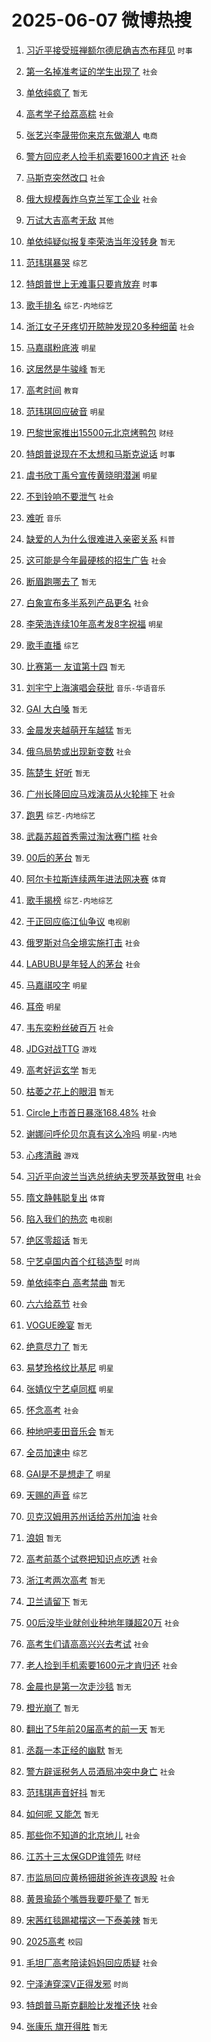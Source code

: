 # 2025-06-07 微博热搜 
1. [习近平接受班禅额尔德尼确吉杰布拜见](https://m.weibo.cn/search?containerid=100103type%3D1%26t%3D10%26q%3D%23%E4%B9%A0%E8%BF%91%E5%B9%B3%E6%8E%A5%E5%8F%97%E7%8F%AD%E7%A6%85%E9%A2%9D%E5%B0%94%E5%BE%B7%E5%B0%BC%E7%A1%AE%E5%90%89%E6%9D%B0%E5%B8%83%E6%8B%9C%E8%A7%81%23&stream_entry_id=51&isnewpage=1&extparam=seat%3D1%26c_type%3D51%26filter_type%3Drealtimehot%26q%3D%2523%25E4%25B9%25A0%25E8%25BF%2591%25E5%25B9%25B3%25E6%258E%25A5%25E5%258F%2597%25E7%258F%25AD%25E7%25A6%2585%25E9%25A2%259D%25E5%25B0%2594%25E5%25BE%25B7%25E5%25B0%25BC%25E7%25A1%25AE%25E5%2590%2589%25E6%259D%25B0%25E5%25B8%2583%25E6%258B%259C%25E8%25A7%2581%2523%26dgr%3D0%26stream_entry_id%3D51%26pos%3D0%26cate%3D10103%26display_time%3D1749247542%26pre_seqid%3D17492475422840103410258) `时事` 

2. [第一名掉准考证的学生出现了](https://m.weibo.cn/search?containerid=100103type%3D1%26t%3D10%26q%3D%23%E7%AC%AC%E4%B8%80%E5%90%8D%E6%8E%89%E5%87%86%E8%80%83%E8%AF%81%E7%9A%84%E5%AD%A6%E7%94%9F%E5%87%BA%E7%8E%B0%E4%BA%86%23&stream_entry_id=31&isnewpage=1&extparam=seat%3D1%26stream_entry_id%3D31%26band_rank%3D1%26lcate%3D5001%26realpos%3D1%26flag%3D2%26filter_type%3Drealtimehot%26q%3D%2523%25E7%25AC%25AC%25E4%25B8%2580%25E5%2590%258D%25E6%258E%2589%25E5%2587%2586%25E8%2580%2583%25E8%25AF%2581%25E7%259A%2584%25E5%25AD%25A6%25E7%2594%259F%25E5%2587%25BA%25E7%258E%25B0%25E4%25BA%2586%2523%26c_type%3D31%26dgr%3D0%26pos%3D0%26cate%3D5001%26display_time%3D1749247542%26pre_seqid%3D17492475422840103410258) `社会` 

3. [单依纯疯了](https://m.weibo.cn/search?containerid=100103type%3D1%26t%3D10%26q%3D%E5%8D%95%E4%BE%9D%E7%BA%AF%E7%96%AF%E4%BA%86&stream_entry_id=31&isnewpage=1&extparam=seat%3D1%26stream_entry_id%3D31%26band_rank%3D2%26lcate%3D5001%26realpos%3D2%26flag%3D16%26filter_type%3Drealtimehot%26q%3D%25E5%258D%2595%25E4%25BE%259D%25E7%25BA%25AF%25E7%2596%25AF%25E4%25BA%2586%26c_type%3D31%26dgr%3D0%26pos%3D1%26cate%3D5001%26display_time%3D1749247542%26pre_seqid%3D17492475422840103410258) `暂无` 

4. [高考学子给荔高粽](https://m.weibo.cn/search?containerid=100103type%3D1%26t%3D10%26q%3D%23%E9%AB%98%E8%80%83%E5%AD%A6%E5%AD%90%E7%BB%99%E8%8D%94%E9%AB%98%E7%B2%BD%23&stream_entry_id=31&isnewpage=1&extparam=seat%3D1%26stream_entry_id%3D31%26band_rank%3D3%26lcate%3D5001%26realpos%3D3%26flag%3D0%26filter_type%3Drealtimehot%26q%3D%2523%25E9%25AB%2598%25E8%2580%2583%25E5%25AD%25A6%25E5%25AD%2590%25E7%25BB%2599%25E8%258D%2594%25E9%25AB%2598%25E7%25B2%25BD%2523%26c_type%3D31%26dgr%3D0%26pos%3D2%26cate%3D5001%26display_time%3D1749247542%26pre_seqid%3D17492475422840103410258) `社会` 

5. [张艺兴李晟带你来京东做潮人](https://m.weibo.cn/search?containerid=100103type%3D1%26t%3D10%26q%3D%23%E5%BC%A0%E8%89%BA%E5%85%B4%E6%9D%8E%E6%99%9F%E5%B8%A6%E4%BD%A0%E6%9D%A5%E4%BA%AC%E4%B8%9C%E5%81%9A%E6%BD%AE%E4%BA%BA%23&stream_entry_id=31&isnewpage=1&extparam=seat%3D1%26stream_entry_id%3D31%26band_rank%3D4%26lcate%3D5001%26topic_ad%3D1%26is_ad_pos%3D1%26adid%3D289089%26filter_type%3Drealtimehot%26q%3D%2523%25E5%25BC%25A0%25E8%2589%25BA%25E5%2585%25B4%25E6%259D%258E%25E6%2599%259F%25E5%25B8%25A6%25E4%25BD%25A0%25E6%259D%25A5%25E4%25BA%25AC%25E4%25B8%259C%25E5%2581%259A%25E6%25BD%25AE%25E4%25BA%25BA%2523%26dgr%3D0%26c_type%3D31%26pos%3D3%26cate%3D5001%26display_time%3D1749247542%26pre_seqid%3D17492475422840103410258) `电商` 

6. [警方回应老人捡手机索要1600才肯还](https://m.weibo.cn/search?containerid=100103type%3D1%26t%3D10%26q%3D%23%E8%AD%A6%E6%96%B9%E5%9B%9E%E5%BA%94%E8%80%81%E4%BA%BA%E6%8D%A1%E6%89%8B%E6%9C%BA%E7%B4%A2%E8%A6%811600%E6%89%8D%E8%82%AF%E8%BF%98%23&stream_entry_id=31&isnewpage=1&extparam=seat%3D1%26stream_entry_id%3D31%26band_rank%3D4%26lcate%3D5001%26realpos%3D4%26flag%3D0%26filter_type%3Drealtimehot%26q%3D%2523%25E8%25AD%25A6%25E6%2596%25B9%25E5%259B%259E%25E5%25BA%2594%25E8%2580%2581%25E4%25BA%25BA%25E6%258D%25A1%25E6%2589%258B%25E6%259C%25BA%25E7%25B4%25A2%25E8%25A6%25811600%25E6%2589%258D%25E8%2582%25AF%25E8%25BF%2598%2523%26c_type%3D31%26dgr%3D0%26pos%3D4%26cate%3D5001%26display_time%3D1749247542%26pre_seqid%3D17492475422840103410258) `社会` 

7. [马斯克突然改口](https://m.weibo.cn/search?containerid=100103type%3D1%26t%3D10%26q%3D%23%E9%A9%AC%E6%96%AF%E5%85%8B%E7%AA%81%E7%84%B6%E6%94%B9%E5%8F%A3%23&stream_entry_id=31&isnewpage=1&extparam=seat%3D1%26stream_entry_id%3D31%26band_rank%3D5%26lcate%3D5001%26realpos%3D5%26flag%3D0%26filter_type%3Drealtimehot%26q%3D%2523%25E9%25A9%25AC%25E6%2596%25AF%25E5%2585%258B%25E7%25AA%2581%25E7%2584%25B6%25E6%2594%25B9%25E5%258F%25A3%2523%26c_type%3D31%26dgr%3D0%26pos%3D5%26cate%3D5001%26display_time%3D1749247542%26pre_seqid%3D17492475422840103410258) `社会` 

8. [俄大规模轰炸乌克兰军工企业](https://m.weibo.cn/search?containerid=100103type%3D1%26t%3D10%26q%3D%23%E4%BF%84%E5%A4%A7%E8%A7%84%E6%A8%A1%E8%BD%B0%E7%82%B8%E4%B9%8C%E5%85%8B%E5%85%B0%E5%86%9B%E5%B7%A5%E4%BC%81%E4%B8%9A%23&stream_entry_id=31&isnewpage=1&extparam=seat%3D1%26stream_entry_id%3D31%26band_rank%3D6%26lcate%3D5001%26realpos%3D6%26flag%3D0%26filter_type%3Drealtimehot%26q%3D%2523%25E4%25BF%2584%25E5%25A4%25A7%25E8%25A7%2584%25E6%25A8%25A1%25E8%25BD%25B0%25E7%2582%25B8%25E4%25B9%258C%25E5%2585%258B%25E5%2585%25B0%25E5%2586%259B%25E5%25B7%25A5%25E4%25BC%2581%25E4%25B8%259A%2523%26c_type%3D31%26dgr%3D0%26pos%3D6%26cate%3D5001%26display_time%3D1749247542%26pre_seqid%3D17492475422840103410258) `社会` 

9. [万试大吉高考无敌](https://m.weibo.cn/search?containerid=100103type%3D1%26t%3D10%26q%3D%23%E4%B8%87%E8%AF%95%E5%A4%A7%E5%90%89%E9%AB%98%E8%80%83%E6%97%A0%E6%95%8C%23&stream_entry_id=31&isnewpage=1&extparam=seat%3D1%26stream_entry_id%3D31%26band_rank%3D7%26lcate%3D5001%26topic_ad%3D1%26is_ad_pos%3D1%26adid%3D289107%26filter_type%3Drealtimehot%26q%3D%2523%25E4%25B8%2587%25E8%25AF%2595%25E5%25A4%25A7%25E5%2590%2589%25E9%25AB%2598%25E8%2580%2583%25E6%2597%25A0%25E6%2595%258C%2523%26dgr%3D0%26c_type%3D31%26pos%3D7%26cate%3D5001%26display_time%3D1749247542%26pre_seqid%3D17492475422840103410258) `其他` 

10. [单依纯疑似报复李荣浩当年没转身](https://m.weibo.cn/search?containerid=100103type%3D1%26t%3D10%26q%3D%E5%8D%95%E4%BE%9D%E7%BA%AF%E7%96%91%E4%BC%BC%E6%8A%A5%E5%A4%8D%E6%9D%8E%E8%8D%A3%E6%B5%A9%E5%BD%93%E5%B9%B4%E6%B2%A1%E8%BD%AC%E8%BA%AB&stream_entry_id=31&isnewpage=1&extparam=seat%3D1%26stream_entry_id%3D31%26band_rank%3D7%26lcate%3D5001%26realpos%3D7%26flag%3D2%26filter_type%3Drealtimehot%26q%3D%25E5%258D%2595%25E4%25BE%259D%25E7%25BA%25AF%25E7%2596%2591%25E4%25BC%25BC%25E6%258A%25A5%25E5%25A4%258D%25E6%259D%258E%25E8%258D%25A3%25E6%25B5%25A9%25E5%25BD%2593%25E5%25B9%25B4%25E6%25B2%25A1%25E8%25BD%25AC%25E8%25BA%25AB%26c_type%3D31%26dgr%3D0%26pos%3D8%26cate%3D5001%26display_time%3D1749247542%26pre_seqid%3D17492475422840103410258) `暂无` 

11. [范玮琪暴哭](https://m.weibo.cn/search?containerid=100103type%3D1%26t%3D10%26q%3D%23%E8%8C%83%E7%8E%AE%E7%90%AA%E6%9A%B4%E5%93%AD%23&stream_entry_id=31&isnewpage=1&extparam=seat%3D1%26stream_entry_id%3D31%26band_rank%3D8%26lcate%3D5001%26realpos%3D8%26flag%3D2%26filter_type%3Drealtimehot%26q%3D%2523%25E8%258C%2583%25E7%258E%25AE%25E7%2590%25AA%25E6%259A%25B4%25E5%2593%25AD%2523%26c_type%3D31%26dgr%3D0%26pos%3D9%26cate%3D5001%26display_time%3D1749247542%26pre_seqid%3D17492475422840103410258) `综艺` 

12. [特朗普世上无难事只要肯放弃](https://m.weibo.cn/search?containerid=100103type%3D1%26t%3D10%26q%3D%23%E7%89%B9%E6%9C%97%E6%99%AE%E4%B8%96%E4%B8%8A%E6%97%A0%E9%9A%BE%E4%BA%8B%E5%8F%AA%E8%A6%81%E8%82%AF%E6%94%BE%E5%BC%83%23&stream_entry_id=31&isnewpage=1&extparam=seat%3D1%26stream_entry_id%3D31%26band_rank%3D9%26lcate%3D5001%26realpos%3D9%26flag%3D0%26filter_type%3Drealtimehot%26q%3D%2523%25E7%2589%25B9%25E6%259C%2597%25E6%2599%25AE%25E4%25B8%2596%25E4%25B8%258A%25E6%2597%25A0%25E9%259A%25BE%25E4%25BA%258B%25E5%258F%25AA%25E8%25A6%2581%25E8%2582%25AF%25E6%2594%25BE%25E5%25BC%2583%2523%26c_type%3D31%26dgr%3D0%26pos%3D10%26cate%3D5001%26display_time%3D1749247542%26pre_seqid%3D17492475422840103410258) `时事` 

13. [歌手排名](https://m.weibo.cn/search?containerid=100103type%3D1%26t%3D10%26q%3D%E6%AD%8C%E6%89%8B%E6%8E%92%E5%90%8D&stream_entry_id=31&isnewpage=1&extparam=seat%3D1%26stream_entry_id%3D31%26band_rank%3D10%26lcate%3D5001%26realpos%3D10%26flag%3D0%26filter_type%3Drealtimehot%26q%3D%25E6%25AD%258C%25E6%2589%258B%25E6%258E%2592%25E5%2590%258D%26c_type%3D31%26dgr%3D0%26pos%3D11%26cate%3D5001%26display_time%3D1749247542%26pre_seqid%3D17492475422840103410258) `综艺-内地综艺` 

14. [浙江女子牙疼切开脓肿发现20多种细菌](https://m.weibo.cn/search?containerid=100103type%3D1%26t%3D10%26q%3D%23%E6%B5%99%E6%B1%9F%E5%A5%B3%E5%AD%90%E7%89%99%E7%96%BC%E5%88%87%E5%BC%80%E8%84%93%E8%82%BF%E5%8F%91%E7%8E%B020%E5%A4%9A%E7%A7%8D%E7%BB%86%E8%8F%8C%23&stream_entry_id=31&isnewpage=1&extparam=seat%3D1%26stream_entry_id%3D31%26band_rank%3D11%26lcate%3D5001%26realpos%3D11%26flag%3D0%26filter_type%3Drealtimehot%26q%3D%2523%25E6%25B5%2599%25E6%25B1%259F%25E5%25A5%25B3%25E5%25AD%2590%25E7%2589%2599%25E7%2596%25BC%25E5%2588%2587%25E5%25BC%2580%25E8%2584%2593%25E8%2582%25BF%25E5%258F%2591%25E7%258E%25B020%25E5%25A4%259A%25E7%25A7%258D%25E7%25BB%2586%25E8%258F%258C%2523%26c_type%3D31%26dgr%3D0%26pos%3D12%26cate%3D5001%26display_time%3D1749247542%26pre_seqid%3D17492475422840103410258) `社会` 

15. [马嘉祺粉底液](https://m.weibo.cn/search?containerid=100103type%3D1%26t%3D10%26q%3D%E9%A9%AC%E5%98%89%E7%A5%BA%E7%B2%89%E5%BA%95%E6%B6%B2&stream_entry_id=31&isnewpage=1&extparam=seat%3D1%26stream_entry_id%3D31%26band_rank%3D12%26lcate%3D5001%26realpos%3D12%26flag%3D0%26filter_type%3Drealtimehot%26q%3D%25E9%25A9%25AC%25E5%2598%2589%25E7%25A5%25BA%25E7%25B2%2589%25E5%25BA%2595%25E6%25B6%25B2%26c_type%3D31%26dgr%3D0%26pos%3D13%26cate%3D5001%26display_time%3D1749247542%26pre_seqid%3D17492475422840103410258) `明星` 

16. [这居然是牛骏峰](https://m.weibo.cn/search?containerid=100103type%3D1%26t%3D10%26q%3D%E8%BF%99%E5%B1%85%E7%84%B6%E6%98%AF%E7%89%9B%E9%AA%8F%E5%B3%B0&stream_entry_id=31&isnewpage=1&extparam=seat%3D1%26stream_entry_id%3D31%26band_rank%3D13%26lcate%3D5001%26realpos%3D13%26flag%3D0%26filter_type%3Drealtimehot%26q%3D%25E8%25BF%2599%25E5%25B1%2585%25E7%2584%25B6%25E6%2598%25AF%25E7%2589%259B%25E9%25AA%258F%25E5%25B3%25B0%26c_type%3D31%26dgr%3D0%26pos%3D14%26cate%3D5001%26display_time%3D1749247542%26pre_seqid%3D17492475422840103410258) `暂无` 

17. [高考时间](https://m.weibo.cn/search?containerid=100103type%3D1%26t%3D10%26q%3D%E9%AB%98%E8%80%83%E6%97%B6%E9%97%B4&stream_entry_id=31&isnewpage=1&extparam=seat%3D1%26stream_entry_id%3D31%26band_rank%3D14%26lcate%3D5001%26realpos%3D14%26flag%3D0%26filter_type%3Drealtimehot%26q%3D%25E9%25AB%2598%25E8%2580%2583%25E6%2597%25B6%25E9%2597%25B4%26c_type%3D31%26dgr%3D0%26pos%3D15%26cate%3D5001%26display_time%3D1749247542%26pre_seqid%3D17492475422840103410258) `教育` 

18. [范玮琪回应破音](https://m.weibo.cn/search?containerid=100103type%3D1%26t%3D10%26q%3D%23%E8%8C%83%E7%8E%AE%E7%90%AA%E5%9B%9E%E5%BA%94%E7%A0%B4%E9%9F%B3%23&stream_entry_id=31&isnewpage=1&extparam=seat%3D1%26stream_entry_id%3D31%26band_rank%3D15%26lcate%3D5001%26realpos%3D15%26flag%3D0%26filter_type%3Drealtimehot%26q%3D%2523%25E8%258C%2583%25E7%258E%25AE%25E7%2590%25AA%25E5%259B%259E%25E5%25BA%2594%25E7%25A0%25B4%25E9%259F%25B3%2523%26c_type%3D31%26dgr%3D0%26pos%3D16%26cate%3D5001%26display_time%3D1749247542%26pre_seqid%3D17492475422840103410258) `明星` 

19. [巴黎世家推出15500元北京烤鸭包](https://m.weibo.cn/search?containerid=100103type%3D1%26t%3D10%26q%3D%23%E5%B7%B4%E9%BB%8E%E4%B8%96%E5%AE%B6%E6%8E%A8%E5%87%BA15500%E5%85%83%E5%8C%97%E4%BA%AC%E7%83%A4%E9%B8%AD%E5%8C%85%23&stream_entry_id=31&isnewpage=1&extparam=seat%3D1%26stream_entry_id%3D31%26band_rank%3D16%26lcate%3D5001%26realpos%3D16%26flag%3D0%26filter_type%3Drealtimehot%26q%3D%2523%25E5%25B7%25B4%25E9%25BB%258E%25E4%25B8%2596%25E5%25AE%25B6%25E6%258E%25A8%25E5%2587%25BA15500%25E5%2585%2583%25E5%258C%2597%25E4%25BA%25AC%25E7%2583%25A4%25E9%25B8%25AD%25E5%258C%2585%2523%26c_type%3D31%26dgr%3D0%26pos%3D17%26cate%3D5001%26display_time%3D1749247542%26pre_seqid%3D17492475422840103410258) `财经` 

20. [特朗普说现在不太想和马斯克说话](https://m.weibo.cn/search?containerid=100103type%3D1%26t%3D10%26q%3D%23%E7%89%B9%E6%9C%97%E6%99%AE%E8%AF%B4%E7%8E%B0%E5%9C%A8%E4%B8%8D%E5%A4%AA%E6%83%B3%E5%92%8C%E9%A9%AC%E6%96%AF%E5%85%8B%E8%AF%B4%E8%AF%9D%23&stream_entry_id=31&isnewpage=1&extparam=seat%3D1%26stream_entry_id%3D31%26band_rank%3D17%26lcate%3D5001%26realpos%3D17%26flag%3D0%26filter_type%3Drealtimehot%26q%3D%2523%25E7%2589%25B9%25E6%259C%2597%25E6%2599%25AE%25E8%25AF%25B4%25E7%258E%25B0%25E5%259C%25A8%25E4%25B8%258D%25E5%25A4%25AA%25E6%2583%25B3%25E5%2592%258C%25E9%25A9%25AC%25E6%2596%25AF%25E5%2585%258B%25E8%25AF%25B4%25E8%25AF%259D%2523%26c_type%3D31%26dgr%3D0%26pos%3D18%26cate%3D5001%26display_time%3D1749247542%26pre_seqid%3D17492475422840103410258) `时事` 

21. [虞书欣丁禹兮宣传黄晓明潜渊](https://m.weibo.cn/search?containerid=100103type%3D1%26t%3D10%26q%3D%E8%99%9E%E4%B9%A6%E6%AC%A3%E4%B8%81%E7%A6%B9%E5%85%AE%E5%AE%A3%E4%BC%A0%E9%BB%84%E6%99%93%E6%98%8E%E6%BD%9C%E6%B8%8A&stream_entry_id=31&isnewpage=1&extparam=seat%3D1%26stream_entry_id%3D31%26band_rank%3D18%26lcate%3D5001%26realpos%3D18%26flag%3D0%26filter_type%3Drealtimehot%26q%3D%25E8%2599%259E%25E4%25B9%25A6%25E6%25AC%25A3%25E4%25B8%2581%25E7%25A6%25B9%25E5%2585%25AE%25E5%25AE%25A3%25E4%25BC%25A0%25E9%25BB%2584%25E6%2599%2593%25E6%2598%258E%25E6%25BD%259C%25E6%25B8%258A%26c_type%3D31%26dgr%3D0%26pos%3D19%26cate%3D5001%26display_time%3D1749247542%26pre_seqid%3D17492475422840103410258) `明星` 

22. [不到铃响不要泄气](https://m.weibo.cn/search?containerid=100103type%3D1%26t%3D10%26q%3D%23%E4%B8%8D%E5%88%B0%E9%93%83%E5%93%8D%E4%B8%8D%E8%A6%81%E6%B3%84%E6%B0%94%23&stream_entry_id=31&isnewpage=1&extparam=seat%3D1%26stream_entry_id%3D31%26band_rank%3D19%26lcate%3D5001%26realpos%3D19%26flag%3D0%26filter_type%3Drealtimehot%26q%3D%2523%25E4%25B8%258D%25E5%2588%25B0%25E9%2593%2583%25E5%2593%258D%25E4%25B8%258D%25E8%25A6%2581%25E6%25B3%2584%25E6%25B0%2594%2523%26c_type%3D31%26dgr%3D0%26pos%3D20%26cate%3D5001%26display_time%3D1749247542%26pre_seqid%3D17492475422840103410258) `社会` 

23. [难听](https://m.weibo.cn/search?containerid=100103type%3D1%26t%3D10%26q%3D%E9%9A%BE%E5%90%AC&stream_entry_id=31&isnewpage=1&extparam=seat%3D1%26stream_entry_id%3D31%26band_rank%3D20%26lcate%3D5001%26realpos%3D20%26flag%3D0%26filter_type%3Drealtimehot%26q%3D%25E9%259A%25BE%25E5%2590%25AC%26c_type%3D31%26dgr%3D0%26pos%3D21%26cate%3D5001%26display_time%3D1749247542%26pre_seqid%3D17492475422840103410258) `音乐` 

24. [缺爱的人为什么很难进入亲密关系](https://m.weibo.cn/search?containerid=100103type%3D1%26t%3D10%26q%3D%23%E7%BC%BA%E7%88%B1%E7%9A%84%E4%BA%BA%E4%B8%BA%E4%BB%80%E4%B9%88%E5%BE%88%E9%9A%BE%E8%BF%9B%E5%85%A5%E4%BA%B2%E5%AF%86%E5%85%B3%E7%B3%BB%23&stream_entry_id=31&isnewpage=1&extparam=seat%3D1%26stream_entry_id%3D31%26band_rank%3D21%26lcate%3D5001%26realpos%3D21%26flag%3D0%26filter_type%3Drealtimehot%26q%3D%2523%25E7%25BC%25BA%25E7%2588%25B1%25E7%259A%2584%25E4%25BA%25BA%25E4%25B8%25BA%25E4%25BB%2580%25E4%25B9%2588%25E5%25BE%2588%25E9%259A%25BE%25E8%25BF%259B%25E5%2585%25A5%25E4%25BA%25B2%25E5%25AF%2586%25E5%2585%25B3%25E7%25B3%25BB%2523%26c_type%3D31%26dgr%3D0%26pos%3D22%26cate%3D5001%26display_time%3D1749247542%26pre_seqid%3D17492475422840103410258) `科普` 

25. [这可能是今年最硬核的招生广告](https://m.weibo.cn/search?containerid=100103type%3D1%26t%3D10%26q%3D%23%E8%BF%99%E5%8F%AF%E8%83%BD%E6%98%AF%E4%BB%8A%E5%B9%B4%E6%9C%80%E7%A1%AC%E6%A0%B8%E7%9A%84%E6%8B%9B%E7%94%9F%E5%B9%BF%E5%91%8A%23&stream_entry_id=31&isnewpage=1&extparam=seat%3D1%26stream_entry_id%3D31%26band_rank%3D22%26lcate%3D5001%26realpos%3D22%26flag%3D0%26filter_type%3Drealtimehot%26q%3D%2523%25E8%25BF%2599%25E5%258F%25AF%25E8%2583%25BD%25E6%2598%25AF%25E4%25BB%258A%25E5%25B9%25B4%25E6%259C%2580%25E7%25A1%25AC%25E6%25A0%25B8%25E7%259A%2584%25E6%258B%259B%25E7%2594%259F%25E5%25B9%25BF%25E5%2591%258A%2523%26c_type%3D31%26dgr%3D0%26pos%3D23%26cate%3D5001%26display_time%3D1749247542%26pre_seqid%3D17492475422840103410258) `社会` 

26. [断眉跑哪去了](https://m.weibo.cn/search?containerid=100103type%3D1%26t%3D10%26q%3D%E6%96%AD%E7%9C%89%E8%B7%91%E5%93%AA%E5%8E%BB%E4%BA%86&stream_entry_id=31&isnewpage=1&extparam=seat%3D1%26stream_entry_id%3D31%26band_rank%3D23%26lcate%3D5001%26realpos%3D23%26flag%3D0%26filter_type%3Drealtimehot%26q%3D%25E6%2596%25AD%25E7%259C%2589%25E8%25B7%2591%25E5%2593%25AA%25E5%258E%25BB%25E4%25BA%2586%26c_type%3D31%26dgr%3D0%26pos%3D24%26cate%3D5001%26display_time%3D1749247542%26pre_seqid%3D17492475422840103410258) `暂无` 

27. [白象宣布多半系列产品更名](https://m.weibo.cn/search?containerid=100103type%3D1%26t%3D10%26q%3D%23%E7%99%BD%E8%B1%A1%E5%AE%A3%E5%B8%83%E5%A4%9A%E5%8D%8A%E7%B3%BB%E5%88%97%E4%BA%A7%E5%93%81%E6%9B%B4%E5%90%8D%23&stream_entry_id=31&isnewpage=1&extparam=seat%3D1%26stream_entry_id%3D31%26band_rank%3D24%26lcate%3D5001%26realpos%3D24%26flag%3D0%26filter_type%3Drealtimehot%26q%3D%2523%25E7%2599%25BD%25E8%25B1%25A1%25E5%25AE%25A3%25E5%25B8%2583%25E5%25A4%259A%25E5%258D%258A%25E7%25B3%25BB%25E5%2588%2597%25E4%25BA%25A7%25E5%2593%2581%25E6%259B%25B4%25E5%2590%258D%2523%26c_type%3D31%26dgr%3D0%26pos%3D25%26cate%3D5001%26display_time%3D1749247542%26pre_seqid%3D17492475422840103410258) `社会` 

28. [李荣浩连续10年高考发8字祝福](https://m.weibo.cn/search?containerid=100103type%3D1%26t%3D10%26q%3D%23%E6%9D%8E%E8%8D%A3%E6%B5%A9%E8%BF%9E%E7%BB%AD10%E5%B9%B4%E9%AB%98%E8%80%83%E5%8F%918%E5%AD%97%E7%A5%9D%E7%A6%8F%23&stream_entry_id=31&isnewpage=1&extparam=seat%3D1%26stream_entry_id%3D31%26band_rank%3D25%26lcate%3D5001%26realpos%3D25%26flag%3D0%26filter_type%3Drealtimehot%26q%3D%2523%25E6%259D%258E%25E8%258D%25A3%25E6%25B5%25A9%25E8%25BF%259E%25E7%25BB%25AD10%25E5%25B9%25B4%25E9%25AB%2598%25E8%2580%2583%25E5%258F%25918%25E5%25AD%2597%25E7%25A5%259D%25E7%25A6%258F%2523%26c_type%3D31%26dgr%3D0%26pos%3D26%26cate%3D5001%26display_time%3D1749247542%26pre_seqid%3D17492475422840103410258) `明星` 

29. [歌手直播](https://m.weibo.cn/search?containerid=100103type%3D1%26t%3D10%26q%3D%E6%AD%8C%E6%89%8B%E7%9B%B4%E6%92%AD&stream_entry_id=31&isnewpage=1&extparam=seat%3D1%26stream_entry_id%3D31%26band_rank%3D26%26lcate%3D5001%26realpos%3D26%26flag%3D0%26filter_type%3Drealtimehot%26q%3D%25E6%25AD%258C%25E6%2589%258B%25E7%259B%25B4%25E6%2592%25AD%26c_type%3D31%26dgr%3D0%26pos%3D27%26cate%3D5001%26display_time%3D1749247542%26pre_seqid%3D17492475422840103410258) `综艺` 

30. [比赛第一 友谊第十四](https://m.weibo.cn/search?containerid=100103type%3D1%26t%3D10%26q%3D%E6%AF%94%E8%B5%9B%E7%AC%AC%E4%B8%80+%E5%8F%8B%E8%B0%8A%E7%AC%AC%E5%8D%81%E5%9B%9B&stream_entry_id=31&isnewpage=1&extparam=seat%3D1%26stream_entry_id%3D31%26band_rank%3D27%26lcate%3D5001%26realpos%3D27%26flag%3D0%26filter_type%3Drealtimehot%26q%3D%25E6%25AF%2594%25E8%25B5%259B%25E7%25AC%25AC%25E4%25B8%2580%2520%25E5%258F%258B%25E8%25B0%258A%25E7%25AC%25AC%25E5%258D%2581%25E5%259B%259B%26c_type%3D31%26dgr%3D0%26pos%3D28%26cate%3D5001%26display_time%3D1749247542%26pre_seqid%3D17492475422840103410258) `暂无` 

31. [刘宇宁上海演唱会获批](https://m.weibo.cn/search?containerid=100103type%3D1%26t%3D10%26q%3D%23%E5%88%98%E5%AE%87%E5%AE%81%E4%B8%8A%E6%B5%B7%E6%BC%94%E5%94%B1%E4%BC%9A%E8%8E%B7%E6%89%B9%23&stream_entry_id=31&isnewpage=1&extparam=seat%3D1%26stream_entry_id%3D31%26band_rank%3D28%26lcate%3D5001%26realpos%3D28%26flag%3D0%26filter_type%3Drealtimehot%26q%3D%2523%25E5%2588%2598%25E5%25AE%2587%25E5%25AE%2581%25E4%25B8%258A%25E6%25B5%25B7%25E6%25BC%2594%25E5%2594%25B1%25E4%25BC%259A%25E8%258E%25B7%25E6%2589%25B9%2523%26c_type%3D31%26dgr%3D0%26pos%3D29%26cate%3D5001%26display_time%3D1749247542%26pre_seqid%3D17492475422840103410258) `音乐-华语音乐` 

32. [GAI 大白嗓](https://m.weibo.cn/search?containerid=100103type%3D1%26t%3D10%26q%3DGAI+%E5%A4%A7%E7%99%BD%E5%97%93&stream_entry_id=31&isnewpage=1&extparam=seat%3D1%26stream_entry_id%3D31%26band_rank%3D29%26lcate%3D5001%26realpos%3D29%26flag%3D0%26filter_type%3Drealtimehot%26q%3DGAI%2520%25E5%25A4%25A7%25E7%2599%25BD%25E5%2597%2593%26c_type%3D31%26dgr%3D0%26pos%3D30%26cate%3D5001%26display_time%3D1749247542%26pre_seqid%3D17492475422840103410258) `暂无` 

33. [金晨发夹越萌开车越猛](https://m.weibo.cn/search?containerid=100103type%3D1%26t%3D10%26q%3D%E9%87%91%E6%99%A8%E5%8F%91%E5%A4%B9%E8%B6%8A%E8%90%8C%E5%BC%80%E8%BD%A6%E8%B6%8A%E7%8C%9B&stream_entry_id=31&isnewpage=1&extparam=seat%3D1%26stream_entry_id%3D31%26band_rank%3D30%26lcate%3D5001%26realpos%3D30%26flag%3D1%26filter_type%3Drealtimehot%26q%3D%25E9%2587%2591%25E6%2599%25A8%25E5%258F%2591%25E5%25A4%25B9%25E8%25B6%258A%25E8%2590%258C%25E5%25BC%2580%25E8%25BD%25A6%25E8%25B6%258A%25E7%258C%259B%26c_type%3D31%26dgr%3D0%26pos%3D31%26cate%3D5001%26display_time%3D1749247542%26pre_seqid%3D17492475422840103410258) `暂无` 

34. [俄乌局势或出现新变数](https://m.weibo.cn/search?containerid=100103type%3D1%26t%3D10%26q%3D%23%E4%BF%84%E4%B9%8C%E5%B1%80%E5%8A%BF%E6%88%96%E5%87%BA%E7%8E%B0%E6%96%B0%E5%8F%98%E6%95%B0%23&stream_entry_id=31&isnewpage=1&extparam=seat%3D1%26stream_entry_id%3D31%26band_rank%3D31%26lcate%3D5001%26realpos%3D31%26flag%3D0%26filter_type%3Drealtimehot%26q%3D%2523%25E4%25BF%2584%25E4%25B9%258C%25E5%25B1%2580%25E5%258A%25BF%25E6%2588%2596%25E5%2587%25BA%25E7%258E%25B0%25E6%2596%25B0%25E5%258F%2598%25E6%2595%25B0%2523%26c_type%3D31%26dgr%3D0%26pos%3D32%26cate%3D5001%26display_time%3D1749247542%26pre_seqid%3D17492475422840103410258) `社会` 

35. [陈楚生 好听](https://m.weibo.cn/search?containerid=100103type%3D1%26t%3D10%26q%3D%E9%99%88%E6%A5%9A%E7%94%9F+%E5%A5%BD%E5%90%AC&stream_entry_id=31&isnewpage=1&extparam=seat%3D1%26stream_entry_id%3D31%26band_rank%3D32%26lcate%3D5001%26realpos%3D32%26flag%3D0%26filter_type%3Drealtimehot%26q%3D%25E9%2599%2588%25E6%25A5%259A%25E7%2594%259F%2520%25E5%25A5%25BD%25E5%2590%25AC%26c_type%3D31%26dgr%3D0%26pos%3D33%26cate%3D5001%26display_time%3D1749247542%26pre_seqid%3D17492475422840103410258) `暂无` 

36. [广州长隆回应马戏演员从火轮摔下](https://m.weibo.cn/search?containerid=100103type%3D1%26t%3D10%26q%3D%23%E5%B9%BF%E5%B7%9E%E9%95%BF%E9%9A%86%E5%9B%9E%E5%BA%94%E9%A9%AC%E6%88%8F%E6%BC%94%E5%91%98%E4%BB%8E%E7%81%AB%E8%BD%AE%E6%91%94%E4%B8%8B%23&stream_entry_id=31&isnewpage=1&extparam=seat%3D1%26stream_entry_id%3D31%26band_rank%3D33%26lcate%3D5001%26realpos%3D33%26flag%3D0%26filter_type%3Drealtimehot%26q%3D%2523%25E5%25B9%25BF%25E5%25B7%259E%25E9%2595%25BF%25E9%259A%2586%25E5%259B%259E%25E5%25BA%2594%25E9%25A9%25AC%25E6%2588%258F%25E6%25BC%2594%25E5%2591%2598%25E4%25BB%258E%25E7%2581%25AB%25E8%25BD%25AE%25E6%2591%2594%25E4%25B8%258B%2523%26c_type%3D31%26dgr%3D0%26pos%3D34%26cate%3D5001%26display_time%3D1749247542%26pre_seqid%3D17492475422840103410258) `社会` 

37. [跑男](https://m.weibo.cn/search?containerid=100103type%3D1%26t%3D10%26q%3D%E8%B7%91%E7%94%B7&stream_entry_id=31&isnewpage=1&extparam=seat%3D1%26stream_entry_id%3D31%26band_rank%3D34%26lcate%3D5001%26realpos%3D34%26flag%3D0%26filter_type%3Drealtimehot%26q%3D%25E8%25B7%2591%25E7%2594%25B7%26c_type%3D31%26dgr%3D0%26pos%3D35%26cate%3D5001%26display_time%3D1749247542%26pre_seqid%3D17492475422840103410258) `综艺-内地综艺` 

38. [武磊苏超首秀需过淘汰赛门槛](https://m.weibo.cn/search?containerid=100103type%3D1%26t%3D10%26q%3D%23%E6%AD%A6%E7%A3%8A%E8%8B%8F%E8%B6%85%E9%A6%96%E7%A7%80%E9%9C%80%E8%BF%87%E6%B7%98%E6%B1%B0%E8%B5%9B%E9%97%A8%E6%A7%9B%23&stream_entry_id=31&isnewpage=1&extparam=seat%3D1%26stream_entry_id%3D31%26band_rank%3D35%26lcate%3D5001%26realpos%3D35%26flag%3D0%26filter_type%3Drealtimehot%26q%3D%2523%25E6%25AD%25A6%25E7%25A3%258A%25E8%258B%258F%25E8%25B6%2585%25E9%25A6%2596%25E7%25A7%2580%25E9%259C%2580%25E8%25BF%2587%25E6%25B7%2598%25E6%25B1%25B0%25E8%25B5%259B%25E9%2597%25A8%25E6%25A7%259B%2523%26c_type%3D31%26dgr%3D0%26pos%3D36%26cate%3D5001%26display_time%3D1749247542%26pre_seqid%3D17492475422840103410258) `社会` 

39. [00后的茅台](https://m.weibo.cn/search?containerid=100103type%3D1%26t%3D10%26q%3D00%E5%90%8E%E7%9A%84%E8%8C%85%E5%8F%B0&stream_entry_id=31&isnewpage=1&extparam=seat%3D1%26stream_entry_id%3D31%26band_rank%3D36%26lcate%3D5001%26realpos%3D36%26flag%3D0%26filter_type%3Drealtimehot%26q%3D00%25E5%2590%258E%25E7%259A%2584%25E8%258C%2585%25E5%258F%25B0%26c_type%3D31%26dgr%3D0%26pos%3D37%26cate%3D5001%26display_time%3D1749247542%26pre_seqid%3D17492475422840103410258) `暂无` 

40. [阿尔卡拉斯连续两年进法网决赛](https://m.weibo.cn/search?containerid=100103type%3D1%26t%3D10%26q%3D%23%E9%98%BF%E5%B0%94%E5%8D%A1%E6%8B%89%E6%96%AF%E8%BF%9E%E7%BB%AD%E4%B8%A4%E5%B9%B4%E8%BF%9B%E6%B3%95%E7%BD%91%E5%86%B3%E8%B5%9B%23&stream_entry_id=31&isnewpage=1&extparam=seat%3D1%26stream_entry_id%3D31%26band_rank%3D37%26lcate%3D5001%26realpos%3D37%26flag%3D0%26filter_type%3Drealtimehot%26q%3D%2523%25E9%2598%25BF%25E5%25B0%2594%25E5%258D%25A1%25E6%258B%2589%25E6%2596%25AF%25E8%25BF%259E%25E7%25BB%25AD%25E4%25B8%25A4%25E5%25B9%25B4%25E8%25BF%259B%25E6%25B3%2595%25E7%25BD%2591%25E5%2586%25B3%25E8%25B5%259B%2523%26c_type%3D31%26dgr%3D0%26pos%3D38%26cate%3D5001%26display_time%3D1749247542%26pre_seqid%3D17492475422840103410258) `体育` 

41. [歌手揭榜](https://m.weibo.cn/search?containerid=100103type%3D1%26t%3D10%26q%3D%E6%AD%8C%E6%89%8B%E6%8F%AD%E6%A6%9C&stream_entry_id=31&isnewpage=1&extparam=seat%3D1%26stream_entry_id%3D31%26band_rank%3D38%26lcate%3D5001%26realpos%3D38%26flag%3D0%26filter_type%3Drealtimehot%26q%3D%25E6%25AD%258C%25E6%2589%258B%25E6%258F%25AD%25E6%25A6%259C%26c_type%3D31%26dgr%3D0%26pos%3D39%26cate%3D5001%26display_time%3D1749247542%26pre_seqid%3D17492475422840103410258) `综艺-内地综艺` 

42. [于正回应临江仙争议](https://m.weibo.cn/search?containerid=100103type%3D1%26t%3D10%26q%3D%23%E4%BA%8E%E6%AD%A3%E5%9B%9E%E5%BA%94%E4%B8%B4%E6%B1%9F%E4%BB%99%E4%BA%89%E8%AE%AE%23&stream_entry_id=31&isnewpage=1&extparam=seat%3D1%26stream_entry_id%3D31%26band_rank%3D39%26lcate%3D5001%26realpos%3D39%26flag%3D1%26filter_type%3Drealtimehot%26q%3D%2523%25E4%25BA%258E%25E6%25AD%25A3%25E5%259B%259E%25E5%25BA%2594%25E4%25B8%25B4%25E6%25B1%259F%25E4%25BB%2599%25E4%25BA%2589%25E8%25AE%25AE%2523%26c_type%3D31%26dgr%3D0%26pos%3D40%26cate%3D5001%26display_time%3D1749247542%26pre_seqid%3D17492475422840103410258) `电视剧` 

43. [俄罗斯对乌全境实施打击](https://m.weibo.cn/search?containerid=100103type%3D1%26t%3D10%26q%3D%23%E4%BF%84%E7%BD%97%E6%96%AF%E5%AF%B9%E4%B9%8C%E5%85%A8%E5%A2%83%E5%AE%9E%E6%96%BD%E6%89%93%E5%87%BB%23&stream_entry_id=31&isnewpage=1&extparam=seat%3D1%26stream_entry_id%3D31%26band_rank%3D40%26lcate%3D5001%26realpos%3D40%26flag%3D0%26filter_type%3Drealtimehot%26q%3D%2523%25E4%25BF%2584%25E7%25BD%2597%25E6%2596%25AF%25E5%25AF%25B9%25E4%25B9%258C%25E5%2585%25A8%25E5%25A2%2583%25E5%25AE%259E%25E6%2596%25BD%25E6%2589%2593%25E5%2587%25BB%2523%26c_type%3D31%26dgr%3D0%26pos%3D41%26cate%3D5001%26display_time%3D1749247542%26pre_seqid%3D17492475422840103410258) `社会` 

44. [LABUBU是年轻人的茅台](https://m.weibo.cn/search?containerid=100103type%3D1%26t%3D10%26q%3D%23LABUBU%E6%98%AF%E5%B9%B4%E8%BD%BB%E4%BA%BA%E7%9A%84%E8%8C%85%E5%8F%B0%23&stream_entry_id=31&isnewpage=1&extparam=seat%3D1%26stream_entry_id%3D31%26band_rank%3D41%26lcate%3D5001%26realpos%3D41%26flag%3D0%26filter_type%3Drealtimehot%26q%3D%2523LABUBU%25E6%2598%25AF%25E5%25B9%25B4%25E8%25BD%25BB%25E4%25BA%25BA%25E7%259A%2584%25E8%258C%2585%25E5%258F%25B0%2523%26c_type%3D31%26dgr%3D0%26pos%3D42%26cate%3D5001%26display_time%3D1749247542%26pre_seqid%3D17492475422840103410258) `社会` 

45. [马嘉祺咬字](https://m.weibo.cn/search?containerid=100103type%3D1%26t%3D10%26q%3D%E9%A9%AC%E5%98%89%E7%A5%BA%E5%92%AC%E5%AD%97&stream_entry_id=31&isnewpage=1&extparam=seat%3D1%26stream_entry_id%3D31%26band_rank%3D42%26lcate%3D5001%26realpos%3D42%26flag%3D0%26filter_type%3Drealtimehot%26q%3D%25E9%25A9%25AC%25E5%2598%2589%25E7%25A5%25BA%25E5%2592%25AC%25E5%25AD%2597%26c_type%3D31%26dgr%3D0%26pos%3D43%26cate%3D5001%26display_time%3D1749247542%26pre_seqid%3D17492475422840103410258) `明星` 

46. [耳帝](https://m.weibo.cn/search?containerid=100103type%3D1%26t%3D10%26q%3D%E8%80%B3%E5%B8%9D&stream_entry_id=31&isnewpage=1&extparam=seat%3D1%26stream_entry_id%3D31%26band_rank%3D43%26lcate%3D5001%26realpos%3D43%26flag%3D0%26filter_type%3Drealtimehot%26q%3D%25E8%2580%25B3%25E5%25B8%259D%26c_type%3D31%26dgr%3D0%26pos%3D44%26cate%3D5001%26display_time%3D1749247542%26pre_seqid%3D17492475422840103410258) `明星` 

47. [韦东奕粉丝破百万](https://m.weibo.cn/search?containerid=100103type%3D1%26t%3D10%26q%3D%23%E9%9F%A6%E4%B8%9C%E5%A5%95%E7%B2%89%E4%B8%9D%E7%A0%B4%E7%99%BE%E4%B8%87%23&stream_entry_id=31&isnewpage=1&extparam=seat%3D1%26stream_entry_id%3D31%26band_rank%3D44%26lcate%3D5001%26realpos%3D44%26flag%3D1%26filter_type%3Drealtimehot%26q%3D%2523%25E9%259F%25A6%25E4%25B8%259C%25E5%25A5%2595%25E7%25B2%2589%25E4%25B8%259D%25E7%25A0%25B4%25E7%2599%25BE%25E4%25B8%2587%2523%26c_type%3D31%26dgr%3D0%26pos%3D45%26cate%3D5001%26display_time%3D1749247542%26pre_seqid%3D17492475422840103410258) `社会` 

48. [JDG对战TTG](https://m.weibo.cn/search?containerid=100103type%3D1%26t%3D10%26q%3DJDG%E5%AF%B9%E6%88%98TTG&stream_entry_id=31&isnewpage=1&extparam=seat%3D1%26stream_entry_id%3D31%26band_rank%3D45%26lcate%3D5001%26realpos%3D45%26flag%3D0%26filter_type%3Drealtimehot%26q%3DJDG%25E5%25AF%25B9%25E6%2588%2598TTG%26c_type%3D31%26dgr%3D0%26pos%3D46%26cate%3D5001%26display_time%3D1749247542%26pre_seqid%3D17492475422840103410258) `游戏` 

49. [高考好运玄学](https://m.weibo.cn/search?containerid=100103type%3D1%26t%3D10%26q%3D%E9%AB%98%E8%80%83%E5%A5%BD%E8%BF%90%E7%8E%84%E5%AD%A6&stream_entry_id=31&isnewpage=1&extparam=seat%3D1%26stream_entry_id%3D31%26band_rank%3D46%26lcate%3D5001%26realpos%3D46%26flag%3D0%26filter_type%3Drealtimehot%26q%3D%25E9%25AB%2598%25E8%2580%2583%25E5%25A5%25BD%25E8%25BF%2590%25E7%258E%2584%25E5%25AD%25A6%26c_type%3D31%26dgr%3D0%26pos%3D47%26cate%3D5001%26display_time%3D1749247542%26pre_seqid%3D17492475422840103410258) `暂无` 

50. [枯萎之花上的眼泪](https://m.weibo.cn/search?containerid=100103type%3D1%26t%3D10%26q%3D%23%E6%9E%AF%E8%90%8E%E4%B9%8B%E8%8A%B1%E4%B8%8A%E7%9A%84%E7%9C%BC%E6%B3%AA%23&stream_entry_id=31&isnewpage=1&extparam=seat%3D1%26stream_entry_id%3D31%26band_rank%3D47%26lcate%3D5001%26realpos%3D47%26flag%3D0%26filter_type%3Drealtimehot%26q%3D%2523%25E6%259E%25AF%25E8%2590%258E%25E4%25B9%258B%25E8%258A%25B1%25E4%25B8%258A%25E7%259A%2584%25E7%259C%25BC%25E6%25B3%25AA%2523%26c_type%3D31%26dgr%3D0%26pos%3D48%26cate%3D5001%26display_time%3D1749247542%26pre_seqid%3D17492475422840103410258) `暂无` 

51. [Circle上市首日暴涨168.48%](https://m.weibo.cn/search?containerid=100103type%3D1%26t%3D10%26q%3D%23Circle%E4%B8%8A%E5%B8%82%E9%A6%96%E6%97%A5%E6%9A%B4%E6%B6%A8168.48%25%23&stream_entry_id=31&isnewpage=1&extparam=seat%3D1%26stream_entry_id%3D31%26band_rank%3D48%26lcate%3D5001%26realpos%3D48%26flag%3D1%26filter_type%3Drealtimehot%26q%3D%2523Circle%25E4%25B8%258A%25E5%25B8%2582%25E9%25A6%2596%25E6%2597%25A5%25E6%259A%25B4%25E6%25B6%25A8168.48%2525%2523%26c_type%3D31%26dgr%3D0%26pos%3D49%26cate%3D5001%26display_time%3D1749247542%26pre_seqid%3D17492475422840103410258) `社会` 

52. [谢娜问呼伦贝尔真有这么冷吗](https://m.weibo.cn/search?containerid=100103type%3D1%26t%3D10%26q%3D%23%E8%B0%A2%E5%A8%9C%E9%97%AE%E5%91%BC%E4%BC%A6%E8%B4%9D%E5%B0%94%E7%9C%9F%E6%9C%89%E8%BF%99%E4%B9%88%E5%86%B7%E5%90%97%23&stream_entry_id=31&isnewpage=1&extparam=seat%3D1%26stream_entry_id%3D31%26band_rank%3D49%26lcate%3D5001%26realpos%3D49%26flag%3D1%26filter_type%3Drealtimehot%26q%3D%2523%25E8%25B0%25A2%25E5%25A8%259C%25E9%2597%25AE%25E5%2591%25BC%25E4%25BC%25A6%25E8%25B4%259D%25E5%25B0%2594%25E7%259C%259F%25E6%259C%2589%25E8%25BF%2599%25E4%25B9%2588%25E5%2586%25B7%25E5%2590%2597%2523%26c_type%3D31%26dgr%3D0%26pos%3D50%26cate%3D5001%26display_time%3D1749247542%26pre_seqid%3D17492475422840103410258) `明星-内地` 

53. [心疼清融](https://m.weibo.cn/search?containerid=100103type%3D1%26t%3D10%26q%3D%E5%BF%83%E7%96%BC%E6%B8%85%E8%9E%8D&stream_entry_id=31&isnewpage=1&extparam=seat%3D1%26stream_entry_id%3D31%26band_rank%3D50%26lcate%3D5001%26realpos%3D50%26flag%3D0%26filter_type%3Drealtimehot%26q%3D%25E5%25BF%2583%25E7%2596%25BC%25E6%25B8%2585%25E8%259E%258D%26c_type%3D31%26dgr%3D0%26pos%3D51%26cate%3D5001%26display_time%3D1749247542%26pre_seqid%3D17492475422840103410258) `游戏` 

54. [习近平向波兰当选总统纳夫罗茨基致贺电](https://m.weibo.cn/search?containerid=100103type%3D1%26t%3D10%26q%3D%23%E4%B9%A0%E8%BF%91%E5%B9%B3%E5%90%91%E6%B3%A2%E5%85%B0%E5%BD%93%E9%80%89%E6%80%BB%E7%BB%9F%E7%BA%B3%E5%A4%AB%E7%BD%97%E8%8C%A8%E5%9F%BA%E8%87%B4%E8%B4%BA%E7%94%B5%23&stream_entry_id=51&isnewpage=1&extparam=seat%3D1%26pos%3D0%26stream_entry_id%3D51%26c_type%3D51%26dgr%3D0%26cate%3D10103%26q%3D%2523%25E4%25B9%25A0%25E8%25BF%2591%25E5%25B9%25B3%25E5%2590%2591%25E6%25B3%25A2%25E5%2585%25B0%25E5%25BD%2593%25E9%2580%2589%25E6%2580%25BB%25E7%25BB%259F%25E7%25BA%25B3%25E5%25A4%25AB%25E7%25BD%2597%25E8%258C%25A8%25E5%259F%25BA%25E8%2587%25B4%25E8%25B4%25BA%25E7%2594%25B5%2523%26filter_type%3Drealtimehot%26display_time%3D1749243944%26pre_seqid%3D17492439442770102828356) `社会` 

55. [隋文静韩聪复出](https://m.weibo.cn/search?containerid=100103type%3D1%26t%3D10%26q%3D%23%E9%9A%8B%E6%96%87%E9%9D%99%E9%9F%A9%E8%81%AA%E5%A4%8D%E5%87%BA%23&stream_entry_id=31&isnewpage=1&extparam=seat%3D1%26realpos%3D32%26stream_entry_id%3D31%26lcate%3D5001%26filter_type%3Drealtimehot%26q%3D%2523%25E9%259A%258B%25E6%2596%2587%25E9%259D%2599%25E9%259F%25A9%25E8%2581%25AA%25E5%25A4%258D%25E5%2587%25BA%2523%26c_type%3D31%26dgr%3D0%26band_rank%3D32%26flag%3D1%26cate%3D5001%26pos%3D31%26display_time%3D1749243944%26pre_seqid%3D17492439442770102828356) `体育` 

56. [陷入我们的热恋](https://m.weibo.cn/search?containerid=100103type%3D1%26t%3D10%26q%3D%E9%99%B7%E5%85%A5%E6%88%91%E4%BB%AC%E7%9A%84%E7%83%AD%E6%81%8B&stream_entry_id=31&isnewpage=1&extparam=seat%3D1%26realpos%3D41%26stream_entry_id%3D31%26lcate%3D5001%26filter_type%3Drealtimehot%26q%3D%25E9%2599%25B7%25E5%2585%25A5%25E6%2588%2591%25E4%25BB%25AC%25E7%259A%2584%25E7%2583%25AD%25E6%2581%258B%26c_type%3D31%26dgr%3D0%26band_rank%3D41%26flag%3D0%26cate%3D5001%26pos%3D40%26display_time%3D1749243944%26pre_seqid%3D17492439442770102828356) `电视剧` 

57. [绝区零超话](https://m.weibo.cn/search?containerid=100103type%3D1%26t%3D10%26q%3D%E7%BB%9D%E5%8C%BA%E9%9B%B6%E8%B6%85%E8%AF%9D&stream_entry_id=31&isnewpage=1&extparam=seat%3D1%26realpos%3D47%26stream_entry_id%3D31%26lcate%3D5001%26filter_type%3Drealtimehot%26q%3D%25E7%25BB%259D%25E5%258C%25BA%25E9%259B%25B6%25E8%25B6%2585%25E8%25AF%259D%26c_type%3D31%26dgr%3D0%26band_rank%3D47%26flag%3D1%26cate%3D5001%26pos%3D46%26display_time%3D1749243944%26pre_seqid%3D17492439442770102828356) `暂无` 

58. [宁艺卓国内首个红毯造型](https://m.weibo.cn/search?containerid=100103type%3D1%26t%3D10%26q%3D%23%E5%AE%81%E8%89%BA%E5%8D%93%E5%9B%BD%E5%86%85%E9%A6%96%E4%B8%AA%E7%BA%A2%E6%AF%AF%E9%80%A0%E5%9E%8B%23&stream_entry_id=31&isnewpage=1&extparam=seat%3D1%26realpos%3D50%26stream_entry_id%3D31%26lcate%3D5001%26filter_type%3Drealtimehot%26q%3D%2523%25E5%25AE%2581%25E8%2589%25BA%25E5%258D%2593%25E5%259B%25BD%25E5%2586%2585%25E9%25A6%2596%25E4%25B8%25AA%25E7%25BA%25A2%25E6%25AF%25AF%25E9%2580%25A0%25E5%259E%258B%2523%26c_type%3D31%26dgr%3D0%26band_rank%3D50%26flag%3D0%26cate%3D5001%26pos%3D49%26display_time%3D1749243944%26pre_seqid%3D17492439442770102828356) `时尚` 

59. [单依纯李白 高考禁曲](https://m.weibo.cn/search?containerid=100103type%3D1%26t%3D10%26q%3D%E5%8D%95%E4%BE%9D%E7%BA%AF%E6%9D%8E%E7%99%BD+%E9%AB%98%E8%80%83%E7%A6%81%E6%9B%B2&stream_entry_id=31&isnewpage=1&extparam=seat%3D1%26pos%3D5%26band_rank%3D6%26realpos%3D6%26c_type%3D31%26cate%3D5001%26flag%3D1%26q%3D%25E5%258D%2595%25E4%25BE%259D%25E7%25BA%25AF%25E6%259D%258E%25E7%2599%25BD%2520%25E9%25AB%2598%25E8%2580%2583%25E7%25A6%2581%25E6%259B%25B2%26dgr%3D0%26stream_entry_id%3D31%26filter_type%3Drealtimehot%26lcate%3D5001%26display_time%3D1749240378%26pre_seqid%3D17492403784340103318132) `暂无` 

60. [六六给荔节](https://m.weibo.cn/search?containerid=100103type%3D1%26t%3D10%26q%3D%23%E5%85%AD%E5%85%AD%E7%BB%99%E8%8D%94%E8%8A%82%23&stream_entry_id=31&isnewpage=1&extparam=seat%3D1%26pos%3D32%26band_rank%3D33%26realpos%3D33%26c_type%3D31%26cate%3D5001%26flag%3D0%26q%3D%2523%25E5%2585%25AD%25E5%2585%25AD%25E7%25BB%2599%25E8%258D%2594%25E8%258A%2582%2523%26dgr%3D0%26stream_entry_id%3D31%26filter_type%3Drealtimehot%26lcate%3D5001%26display_time%3D1749240378%26pre_seqid%3D17492403784340103318132) `社会` 

61. [VOGUE晚宴](https://m.weibo.cn/search?containerid=100103type%3D1%26t%3D10%26q%3DVOGUE%E6%99%9A%E5%AE%B4&stream_entry_id=31&isnewpage=1&extparam=seat%3D1%26pos%3D37%26band_rank%3D38%26realpos%3D38%26c_type%3D31%26cate%3D5001%26flag%3D0%26q%3DVOGUE%25E6%2599%259A%25E5%25AE%25B4%26dgr%3D0%26stream_entry_id%3D31%26filter_type%3Drealtimehot%26lcate%3D5001%26display_time%3D1749240378%26pre_seqid%3D17492403784340103318132) `暂无` 

62. [绝意尽力了](https://m.weibo.cn/search?containerid=100103type%3D1%26t%3D10%26q%3D%E7%BB%9D%E6%84%8F%E5%B0%BD%E5%8A%9B%E4%BA%86&stream_entry_id=31&isnewpage=1&extparam=seat%3D1%26pos%3D43%26band_rank%3D44%26realpos%3D44%26c_type%3D31%26cate%3D5001%26flag%3D0%26q%3D%25E7%25BB%259D%25E6%2584%258F%25E5%25B0%25BD%25E5%258A%259B%25E4%25BA%2586%26dgr%3D0%26stream_entry_id%3D31%26filter_type%3Drealtimehot%26lcate%3D5001%26display_time%3D1749240378%26pre_seqid%3D17492403784340103318132) `暂无` 

63. [易梦玲格纹比基尼](https://m.weibo.cn/search?containerid=100103type%3D1%26t%3D10%26q%3D%23%E6%98%93%E6%A2%A6%E7%8E%B2%E6%A0%BC%E7%BA%B9%E6%AF%94%E5%9F%BA%E5%B0%BC%23&stream_entry_id=31&isnewpage=1&extparam=seat%3D1%26pos%3D46%26band_rank%3D47%26realpos%3D47%26c_type%3D31%26cate%3D5001%26flag%3D0%26q%3D%2523%25E6%2598%2593%25E6%25A2%25A6%25E7%258E%25B2%25E6%25A0%25BC%25E7%25BA%25B9%25E6%25AF%2594%25E5%259F%25BA%25E5%25B0%25BC%2523%26dgr%3D0%26stream_entry_id%3D31%26filter_type%3Drealtimehot%26lcate%3D5001%26display_time%3D1749240378%26pre_seqid%3D17492403784340103318132) `明星` 

64. [张婧仪宁艺卓同框](https://m.weibo.cn/search?containerid=100103type%3D1%26t%3D10%26q%3D%23%E5%BC%A0%E5%A9%A7%E4%BB%AA%E5%AE%81%E8%89%BA%E5%8D%93%E5%90%8C%E6%A1%86%23&stream_entry_id=31&isnewpage=1&extparam=seat%3D1%26pos%3D48%26band_rank%3D49%26realpos%3D49%26c_type%3D31%26cate%3D5001%26flag%3D0%26q%3D%2523%25E5%25BC%25A0%25E5%25A9%25A7%25E4%25BB%25AA%25E5%25AE%2581%25E8%2589%25BA%25E5%258D%2593%25E5%2590%258C%25E6%25A1%2586%2523%26dgr%3D0%26stream_entry_id%3D31%26filter_type%3Drealtimehot%26lcate%3D5001%26display_time%3D1749240378%26pre_seqid%3D17492403784340103318132) `明星` 

65. [怀念高考](https://m.weibo.cn/search?containerid=100103type%3D1%26t%3D10%26q%3D%E6%80%80%E5%BF%B5%E9%AB%98%E8%80%83&stream_entry_id=31&isnewpage=1&extparam=seat%3D1%26pos%3D49%26band_rank%3D50%26realpos%3D50%26c_type%3D31%26cate%3D5001%26flag%3D0%26q%3D%25E6%2580%2580%25E5%25BF%25B5%25E9%25AB%2598%25E8%2580%2583%26dgr%3D0%26stream_entry_id%3D31%26filter_type%3Drealtimehot%26lcate%3D5001%26display_time%3D1749240378%26pre_seqid%3D17492403784340103318132) `社会` 

66. [种地吧麦田音乐会](https://m.weibo.cn/search?containerid=100103type%3D1%26t%3D10%26q%3D%E7%A7%8D%E5%9C%B0%E5%90%A7%E9%BA%A6%E7%94%B0%E9%9F%B3%E4%B9%90%E4%BC%9A&stream_entry_id=31&isnewpage=1&extparam=seat%3D1%26realpos%3D34%26lcate%3D5001%26pos%3D33%26filter_type%3Drealtimehot%26q%3D%25E7%25A7%258D%25E5%259C%25B0%25E5%2590%25A7%25E9%25BA%25A6%25E7%2594%25B0%25E9%259F%25B3%25E4%25B9%2590%25E4%25BC%259A%26flag%3D0%26dgr%3D0%26cate%3D5001%26c_type%3D31%26stream_entry_id%3D31%26band_rank%3D34%26display_time%3D1749236713%26pre_seqid%3D17492367132610103100157) `暂无` 

67. [全员加速中](https://m.weibo.cn/search?containerid=100103type%3D1%26t%3D10%26q%3D%E5%85%A8%E5%91%98%E5%8A%A0%E9%80%9F%E4%B8%AD&stream_entry_id=31&isnewpage=1&extparam=seat%3D1%26realpos%3D36%26lcate%3D5001%26pos%3D35%26filter_type%3Drealtimehot%26q%3D%25E5%2585%25A8%25E5%2591%2598%25E5%258A%25A0%25E9%2580%259F%25E4%25B8%25AD%26flag%3D1%26dgr%3D0%26cate%3D5001%26c_type%3D31%26stream_entry_id%3D31%26band_rank%3D36%26display_time%3D1749236713%26pre_seqid%3D17492367132610103100157) `综艺` 

68. [GAI是不是想走了](https://m.weibo.cn/search?containerid=100103type%3D1%26t%3D10%26q%3D%23GAI%E6%98%AF%E4%B8%8D%E6%98%AF%E6%83%B3%E8%B5%B0%E4%BA%86%23&stream_entry_id=31&isnewpage=1&extparam=seat%3D1%26realpos%3D44%26lcate%3D5001%26pos%3D43%26filter_type%3Drealtimehot%26q%3D%2523GAI%25E6%2598%25AF%25E4%25B8%258D%25E6%2598%25AF%25E6%2583%25B3%25E8%25B5%25B0%25E4%25BA%2586%2523%26flag%3D0%26dgr%3D0%26cate%3D5001%26c_type%3D31%26stream_entry_id%3D31%26band_rank%3D44%26display_time%3D1749236713%26pre_seqid%3D17492367132610103100157) `明星` 

69. [天赐的声音](https://m.weibo.cn/search?containerid=100103type%3D1%26t%3D10%26q%3D%E5%A4%A9%E8%B5%90%E7%9A%84%E5%A3%B0%E9%9F%B3&stream_entry_id=31&isnewpage=1&extparam=seat%3D1%26realpos%3D45%26lcate%3D5001%26pos%3D44%26filter_type%3Drealtimehot%26q%3D%25E5%25A4%25A9%25E8%25B5%2590%25E7%259A%2584%25E5%25A3%25B0%25E9%259F%25B3%26flag%3D1%26dgr%3D0%26cate%3D5001%26c_type%3D31%26stream_entry_id%3D31%26band_rank%3D45%26display_time%3D1749236713%26pre_seqid%3D17492367132610103100157) `综艺` 

70. [贝克汉姆用苏州话给苏州加油](https://m.weibo.cn/search?containerid=100103type%3D1%26t%3D10%26q%3D%23%E8%B4%9D%E5%85%8B%E6%B1%89%E5%A7%86%E7%94%A8%E8%8B%8F%E5%B7%9E%E8%AF%9D%E7%BB%99%E8%8B%8F%E5%B7%9E%E5%8A%A0%E6%B2%B9%23&stream_entry_id=31&isnewpage=1&extparam=seat%3D1%26realpos%3D47%26lcate%3D5001%26pos%3D46%26filter_type%3Drealtimehot%26q%3D%2523%25E8%25B4%259D%25E5%2585%258B%25E6%25B1%2589%25E5%25A7%2586%25E7%2594%25A8%25E8%258B%258F%25E5%25B7%259E%25E8%25AF%259D%25E7%25BB%2599%25E8%258B%258F%25E5%25B7%259E%25E5%258A%25A0%25E6%25B2%25B9%2523%26flag%3D1%26dgr%3D0%26cate%3D5001%26c_type%3D31%26stream_entry_id%3D31%26band_rank%3D47%26display_time%3D1749236713%26pre_seqid%3D17492367132610103100157) `社会` 

71. [浪姐](https://m.weibo.cn/search?containerid=100103type%3D1%26t%3D10%26q%3D%E6%B5%AA%E5%A7%90&stream_entry_id=31&isnewpage=1&extparam=seat%3D1%26realpos%3D48%26lcate%3D5001%26pos%3D47%26filter_type%3Drealtimehot%26q%3D%25E6%25B5%25AA%25E5%25A7%2590%26flag%3D0%26dgr%3D0%26cate%3D5001%26c_type%3D31%26stream_entry_id%3D31%26band_rank%3D48%26display_time%3D1749236713%26pre_seqid%3D17492367132610103100157) `暂无` 

72. [高考前蒸个试卷把知识点吃透](https://m.weibo.cn/search?containerid=100103type%3D1%26t%3D10%26q%3D%23%E9%AB%98%E8%80%83%E5%89%8D%E8%92%B8%E4%B8%AA%E8%AF%95%E5%8D%B7%E6%8A%8A%E7%9F%A5%E8%AF%86%E7%82%B9%E5%90%83%E9%80%8F%23&stream_entry_id=31&isnewpage=1&extparam=seat%3D1%26realpos%3D25%26lcate%3D5001%26pos%3D24%26filter_type%3Drealtimehot%26q%3D%2523%25E9%25AB%2598%25E8%2580%2583%25E5%2589%258D%25E8%2592%25B8%25E4%25B8%25AA%25E8%25AF%2595%25E5%258D%25B7%25E6%258A%258A%25E7%259F%25A5%25E8%25AF%2586%25E7%2582%25B9%25E5%2590%2583%25E9%2580%258F%2523%26flag%3D1%26dgr%3D0%26cate%3D5001%26c_type%3D31%26stream_entry_id%3D31%26band_rank%3D25%26display_time%3D1749233215%26pre_seqid%3D17492332157160103099608) `社会` 

73. [浙江考两次高考](https://m.weibo.cn/search?containerid=100103type%3D1%26t%3D10%26q%3D%E6%B5%99%E6%B1%9F%E8%80%83%E4%B8%A4%E6%AC%A1%E9%AB%98%E8%80%83&stream_entry_id=31&isnewpage=1&extparam=seat%3D1%26realpos%3D30%26lcate%3D5001%26pos%3D29%26filter_type%3Drealtimehot%26q%3D%25E6%25B5%2599%25E6%25B1%259F%25E8%2580%2583%25E4%25B8%25A4%25E6%25AC%25A1%25E9%25AB%2598%25E8%2580%2583%26flag%3D0%26dgr%3D0%26cate%3D5001%26c_type%3D31%26stream_entry_id%3D31%26band_rank%3D30%26display_time%3D1749233215%26pre_seqid%3D17492332157160103099608) `暂无` 

74. [卫兰请留下](https://m.weibo.cn/search?containerid=100103type%3D1%26t%3D10%26q%3D%E5%8D%AB%E5%85%B0%E8%AF%B7%E7%95%99%E4%B8%8B&stream_entry_id=31&isnewpage=1&extparam=seat%3D1%26realpos%3D45%26lcate%3D5001%26pos%3D44%26filter_type%3Drealtimehot%26q%3D%25E5%258D%25AB%25E5%2585%25B0%25E8%25AF%25B7%25E7%2595%2599%25E4%25B8%258B%26flag%3D0%26dgr%3D0%26cate%3D5001%26c_type%3D31%26stream_entry_id%3D31%26band_rank%3D45%26display_time%3D1749233215%26pre_seqid%3D17492332157160103099608) `暂无` 

75. [00后没毕业就创业种地年赚超20万](https://m.weibo.cn/search?containerid=100103type%3D1%26t%3D10%26q%3D%2300%E5%90%8E%E6%B2%A1%E6%AF%95%E4%B8%9A%E5%B0%B1%E5%88%9B%E4%B8%9A%E7%A7%8D%E5%9C%B0%E5%B9%B4%E8%B5%9A%E8%B6%8520%E4%B8%87%23&stream_entry_id=31&isnewpage=1&extparam=seat%3D1%26realpos%3D50%26lcate%3D5001%26pos%3D49%26filter_type%3Drealtimehot%26q%3D%252300%25E5%2590%258E%25E6%25B2%25A1%25E6%25AF%2595%25E4%25B8%259A%25E5%25B0%25B1%25E5%2588%259B%25E4%25B8%259A%25E7%25A7%258D%25E5%259C%25B0%25E5%25B9%25B4%25E8%25B5%259A%25E8%25B6%258520%25E4%25B8%2587%2523%26flag%3D0%26dgr%3D0%26cate%3D5001%26c_type%3D31%26stream_entry_id%3D31%26band_rank%3D50%26display_time%3D1749233215%26pre_seqid%3D17492332157160103099608) `社会` 

76. [高考生们请高高兴兴去考试](https://m.weibo.cn/search?containerid=100103type%3D1%26t%3D10%26q%3D%23%E9%AB%98%E8%80%83%E7%94%9F%E4%BB%AC%E8%AF%B7%E9%AB%98%E9%AB%98%E5%85%B4%E5%85%B4%E5%8E%BB%E8%80%83%E8%AF%95%23&stream_entry_id=31&isnewpage=1&extparam=seat%3D1%26lcate%3D5001%26flag%3D1%26realpos%3D25%26dgr%3D0%26filter_type%3Drealtimehot%26pos%3D24%26c_type%3D31%26cate%3D5001%26q%3D%2523%25E9%25AB%2598%25E8%2580%2583%25E7%2594%259F%25E4%25BB%25AC%25E8%25AF%25B7%25E9%25AB%2598%25E9%25AB%2598%25E5%2585%25B4%25E5%2585%25B4%25E5%258E%25BB%25E8%2580%2583%25E8%25AF%2595%2523%26band_rank%3D25%26stream_entry_id%3D31%26display_time%3D1749229557%26pre_seqid%3D174922955796501031421112) `社会` 

77. [老人捡到手机索要1600元才肯归还](https://m.weibo.cn/search?containerid=100103type%3D1%26t%3D10%26q%3D%23%E8%80%81%E4%BA%BA%E6%8D%A1%E5%88%B0%E6%89%8B%E6%9C%BA%E7%B4%A2%E8%A6%811600%E5%85%83%E6%89%8D%E8%82%AF%E5%BD%92%E8%BF%98%23&stream_entry_id=31&isnewpage=1&extparam=seat%3D1%26lcate%3D5001%26flag%3D0%26realpos%3D29%26dgr%3D0%26filter_type%3Drealtimehot%26pos%3D28%26c_type%3D31%26cate%3D5001%26q%3D%2523%25E8%2580%2581%25E4%25BA%25BA%25E6%258D%25A1%25E5%2588%25B0%25E6%2589%258B%25E6%259C%25BA%25E7%25B4%25A2%25E8%25A6%25811600%25E5%2585%2583%25E6%2589%258D%25E8%2582%25AF%25E5%25BD%2592%25E8%25BF%2598%2523%26band_rank%3D29%26stream_entry_id%3D31%26display_time%3D1749229557%26pre_seqid%3D174922955796501031421112) `社会` 

78. [金晨也是第一次走沙毯](https://m.weibo.cn/search?containerid=100103type%3D1%26t%3D10%26q%3D%E9%87%91%E6%99%A8%E4%B9%9F%E6%98%AF%E7%AC%AC%E4%B8%80%E6%AC%A1%E8%B5%B0%E6%B2%99%E6%AF%AF&stream_entry_id=31&isnewpage=1&extparam=seat%3D1%26lcate%3D5001%26flag%3D0%26realpos%3D32%26dgr%3D0%26filter_type%3Drealtimehot%26pos%3D31%26c_type%3D31%26cate%3D5001%26q%3D%25E9%2587%2591%25E6%2599%25A8%25E4%25B9%259F%25E6%2598%25AF%25E7%25AC%25AC%25E4%25B8%2580%25E6%25AC%25A1%25E8%25B5%25B0%25E6%25B2%2599%25E6%25AF%25AF%26band_rank%3D32%26stream_entry_id%3D31%26display_time%3D1749229557%26pre_seqid%3D174922955796501031421112) `暂无` 

79. [橙光崩了](https://m.weibo.cn/search?containerid=100103type%3D1%26t%3D10%26q%3D%E6%A9%99%E5%85%89%E5%B4%A9%E4%BA%86&stream_entry_id=31&isnewpage=1&extparam=seat%3D1%26lcate%3D5001%26flag%3D0%26realpos%3D43%26dgr%3D0%26filter_type%3Drealtimehot%26pos%3D42%26c_type%3D31%26cate%3D5001%26q%3D%25E6%25A9%2599%25E5%2585%2589%25E5%25B4%25A9%25E4%25BA%2586%26band_rank%3D43%26stream_entry_id%3D31%26display_time%3D1749229557%26pre_seqid%3D174922955796501031421112) `暂无` 

80. [翻出了5年前20届高考的前一天](https://m.weibo.cn/search?containerid=100103type%3D1%26t%3D10%26q%3D%E7%BF%BB%E5%87%BA%E4%BA%865%E5%B9%B4%E5%89%8D20%E5%B1%8A%E9%AB%98%E8%80%83%E7%9A%84%E5%89%8D%E4%B8%80%E5%A4%A9&stream_entry_id=31&isnewpage=1&extparam=seat%3D1%26lcate%3D5001%26flag%3D1%26realpos%3D44%26dgr%3D0%26filter_type%3Drealtimehot%26pos%3D43%26c_type%3D31%26cate%3D5001%26q%3D%25E7%25BF%25BB%25E5%2587%25BA%25E4%25BA%25865%25E5%25B9%25B4%25E5%2589%258D20%25E5%25B1%258A%25E9%25AB%2598%25E8%2580%2583%25E7%259A%2584%25E5%2589%258D%25E4%25B8%2580%25E5%25A4%25A9%26band_rank%3D44%26stream_entry_id%3D31%26display_time%3D1749229557%26pre_seqid%3D174922955796501031421112) `暂无` 

81. [丞磊一本正经的幽默](https://m.weibo.cn/search?containerid=100103type%3D1%26t%3D10%26q%3D%E4%B8%9E%E7%A3%8A%E4%B8%80%E6%9C%AC%E6%AD%A3%E7%BB%8F%E7%9A%84%E5%B9%BD%E9%BB%98&stream_entry_id=31&isnewpage=1&extparam=seat%3D1%26lcate%3D5001%26flag%3D1%26realpos%3D48%26dgr%3D0%26filter_type%3Drealtimehot%26pos%3D47%26c_type%3D31%26cate%3D5001%26q%3D%25E4%25B8%259E%25E7%25A3%258A%25E4%25B8%2580%25E6%259C%25AC%25E6%25AD%25A3%25E7%25BB%258F%25E7%259A%2584%25E5%25B9%25BD%25E9%25BB%2598%26band_rank%3D48%26stream_entry_id%3D31%26display_time%3D1749229557%26pre_seqid%3D174922955796501031421112) `暂无` 

82. [警方辟谣税务人员酒局冲突中身亡](https://m.weibo.cn/search?containerid=100103type%3D1%26t%3D10%26q%3D%23%E8%AD%A6%E6%96%B9%E8%BE%9F%E8%B0%A3%E7%A8%8E%E5%8A%A1%E4%BA%BA%E5%91%98%E9%85%92%E5%B1%80%E5%86%B2%E7%AA%81%E4%B8%AD%E8%BA%AB%E4%BA%A1%23&stream_entry_id=31&isnewpage=1&extparam=seat%3D1%26pos%3D6%26band_rank%3D7%26is_ad_pos%3D1%26lcate%3D5001%26filter_type%3Drealtimehot%26c_type%3D31%26cate%3D5001%26q%3D%2523%25E8%25AD%25A6%25E6%2596%25B9%25E8%25BE%259F%25E8%25B0%25A3%25E7%25A8%258E%25E5%258A%25A1%25E4%25BA%25BA%25E5%2591%2598%25E9%2585%2592%25E5%25B1%2580%25E5%2586%25B2%25E7%25AA%2581%25E4%25B8%25AD%25E8%25BA%25AB%25E4%25BA%25A1%2523%26dgr%3D0%26stream_entry_id%3D31%26adid%3D289040%26display_time%3D1749226025%26pre_seqid%3D17492260251510103378479) `社会` 

83. [范玮琪声音好抖](https://m.weibo.cn/search?containerid=100103type%3D1%26t%3D10%26q%3D%E8%8C%83%E7%8E%AE%E7%90%AA%E5%A3%B0%E9%9F%B3%E5%A5%BD%E6%8A%96&stream_entry_id=31&isnewpage=1&extparam=seat%3D1%26pos%3D13%26band_rank%3D13%26lcate%3D5001%26filter_type%3Drealtimehot%26stream_entry_id%3D31%26c_type%3D31%26realpos%3D13%26q%3D%25E8%258C%2583%25E7%258E%25AE%25E7%2590%25AA%25E5%25A3%25B0%25E9%259F%25B3%25E5%25A5%25BD%25E6%258A%2596%26dgr%3D0%26flag%3D0%26cate%3D5001%26display_time%3D1749226025%26pre_seqid%3D17492260251510103378479) `暂无` 

84. [如何呢 又能怎](https://m.weibo.cn/search?containerid=100103type%3D1%26t%3D10%26q%3D%E5%A6%82%E4%BD%95%E5%91%A2+%E5%8F%88%E8%83%BD%E6%80%8E&stream_entry_id=31&isnewpage=1&extparam=seat%3D1%26pos%3D28%26band_rank%3D28%26lcate%3D5001%26filter_type%3Drealtimehot%26stream_entry_id%3D31%26c_type%3D31%26realpos%3D28%26q%3D%25E5%25A6%2582%25E4%25BD%2595%25E5%2591%25A2%2520%25E5%258F%2588%25E8%2583%25BD%25E6%2580%258E%26dgr%3D0%26flag%3D0%26cate%3D5001%26display_time%3D1749226025%26pre_seqid%3D17492260251510103378479) `暂无` 

85. [那些你不知道的北京地儿](https://m.weibo.cn/search?containerid=100103type%3D1%26t%3D10%26q%3D%23%E9%82%A3%E4%BA%9B%E4%BD%A0%E4%B8%8D%E7%9F%A5%E9%81%93%E7%9A%84%E5%8C%97%E4%BA%AC%E5%9C%B0%E5%84%BF%23&stream_entry_id=31&isnewpage=1&extparam=seat%3D1%26pos%3D29%26band_rank%3D29%26lcate%3D5001%26filter_type%3Drealtimehot%26stream_entry_id%3D31%26c_type%3D31%26realpos%3D29%26q%3D%2523%25E9%2582%25A3%25E4%25BA%259B%25E4%25BD%25A0%25E4%25B8%258D%25E7%259F%25A5%25E9%2581%2593%25E7%259A%2584%25E5%258C%2597%25E4%25BA%25AC%25E5%259C%25B0%25E5%2584%25BF%2523%26dgr%3D0%26flag%3D1%26cate%3D5001%26display_time%3D1749226025%26pre_seqid%3D17492260251510103378479) `社会` 

86. [江苏十三太保GDP谁领先](https://m.weibo.cn/search?containerid=100103type%3D1%26t%3D10%26q%3D%23%E6%B1%9F%E8%8B%8F%E5%8D%81%E4%B8%89%E5%A4%AA%E4%BF%9DGDP%E8%B0%81%E9%A2%86%E5%85%88%23&stream_entry_id=31&isnewpage=1&extparam=seat%3D1%26pos%3D30%26band_rank%3D30%26lcate%3D5001%26filter_type%3Drealtimehot%26stream_entry_id%3D31%26c_type%3D31%26realpos%3D30%26q%3D%2523%25E6%25B1%259F%25E8%258B%258F%25E5%258D%2581%25E4%25B8%2589%25E5%25A4%25AA%25E4%25BF%259DGDP%25E8%25B0%2581%25E9%25A2%2586%25E5%2585%2588%2523%26dgr%3D0%26flag%3D1%26cate%3D5001%26display_time%3D1749226025%26pre_seqid%3D17492260251510103378479) `财经` 

87. [市监局回应黄杨钿甜爸爸连夜退股](https://m.weibo.cn/search?containerid=100103type%3D1%26t%3D10%26q%3D%23%E5%B8%82%E7%9B%91%E5%B1%80%E5%9B%9E%E5%BA%94%E9%BB%84%E6%9D%A8%E9%92%BF%E7%94%9C%E7%88%B8%E7%88%B8%E8%BF%9E%E5%A4%9C%E9%80%80%E8%82%A1%23&stream_entry_id=31&isnewpage=1&extparam=seat%3D1%26pos%3D31%26band_rank%3D31%26lcate%3D5001%26filter_type%3Drealtimehot%26stream_entry_id%3D31%26c_type%3D31%26realpos%3D31%26q%3D%2523%25E5%25B8%2582%25E7%259B%2591%25E5%25B1%2580%25E5%259B%259E%25E5%25BA%2594%25E9%25BB%2584%25E6%259D%25A8%25E9%2592%25BF%25E7%2594%259C%25E7%2588%25B8%25E7%2588%25B8%25E8%25BF%259E%25E5%25A4%259C%25E9%2580%2580%25E8%2582%25A1%2523%26dgr%3D0%26flag%3D0%26cate%3D5001%26display_time%3D1749226025%26pre_seqid%3D17492260251510103378479) `社会` 

88. [黄景瑜舔个嘴唇我要吓晕了](https://m.weibo.cn/search?containerid=100103type%3D1%26t%3D10%26q%3D%E9%BB%84%E6%99%AF%E7%91%9C%E8%88%94%E4%B8%AA%E5%98%B4%E5%94%87%E6%88%91%E8%A6%81%E5%90%93%E6%99%95%E4%BA%86&stream_entry_id=31&isnewpage=1&extparam=seat%3D1%26pos%3D37%26band_rank%3D37%26lcate%3D5001%26filter_type%3Drealtimehot%26stream_entry_id%3D31%26c_type%3D31%26realpos%3D37%26q%3D%25E9%25BB%2584%25E6%2599%25AF%25E7%2591%259C%25E8%2588%2594%25E4%25B8%25AA%25E5%2598%25B4%25E5%2594%2587%25E6%2588%2591%25E8%25A6%2581%25E5%2590%2593%25E6%2599%2595%25E4%25BA%2586%26dgr%3D0%26flag%3D1%26cate%3D5001%26display_time%3D1749226025%26pre_seqid%3D17492260251510103378479) `暂无` 

89. [宋茜红毯踢裙摆这一下泰美辣](https://m.weibo.cn/search?containerid=100103type%3D1%26t%3D10%26q%3D%E5%AE%8B%E8%8C%9C%E7%BA%A2%E6%AF%AF%E8%B8%A2%E8%A3%99%E6%91%86%E8%BF%99%E4%B8%80%E4%B8%8B%E6%B3%B0%E7%BE%8E%E8%BE%A3&stream_entry_id=31&isnewpage=1&extparam=seat%3D1%26pos%3D41%26band_rank%3D41%26lcate%3D5001%26filter_type%3Drealtimehot%26stream_entry_id%3D31%26c_type%3D31%26realpos%3D41%26q%3D%25E5%25AE%258B%25E8%258C%259C%25E7%25BA%25A2%25E6%25AF%25AF%25E8%25B8%25A2%25E8%25A3%2599%25E6%2591%2586%25E8%25BF%2599%25E4%25B8%2580%25E4%25B8%258B%25E6%25B3%25B0%25E7%25BE%258E%25E8%25BE%25A3%26dgr%3D0%26flag%3D1%26cate%3D5001%26display_time%3D1749226025%26pre_seqid%3D17492260251510103378479) `暂无` 

90. [2025高考](https://m.weibo.cn/search?containerid=100103type%3D1%26t%3D10%26q%3D%232025%E9%AB%98%E8%80%83%23&stream_entry_id=31&isnewpage=1&extparam=seat%3D1%26pos%3D43%26band_rank%3D43%26lcate%3D5001%26filter_type%3Drealtimehot%26stream_entry_id%3D31%26c_type%3D31%26realpos%3D43%26q%3D%25232025%25E9%25AB%2598%25E8%2580%2583%2523%26dgr%3D0%26flag%3D1%26cate%3D5001%26display_time%3D1749226025%26pre_seqid%3D17492260251510103378479) `校园` 

91. [毛坦厂高考陪读妈妈回应质疑](https://m.weibo.cn/search?containerid=100103type%3D1%26t%3D10%26q%3D%23%E6%AF%9B%E5%9D%A6%E5%8E%82%E9%AB%98%E8%80%83%E9%99%AA%E8%AF%BB%E5%A6%88%E5%A6%88%E5%9B%9E%E5%BA%94%E8%B4%A8%E7%96%91%23&stream_entry_id=31&isnewpage=1&extparam=seat%3D1%26pos%3D44%26band_rank%3D44%26lcate%3D5001%26filter_type%3Drealtimehot%26stream_entry_id%3D31%26c_type%3D31%26realpos%3D44%26q%3D%2523%25E6%25AF%259B%25E5%259D%25A6%25E5%258E%2582%25E9%25AB%2598%25E8%2580%2583%25E9%2599%25AA%25E8%25AF%25BB%25E5%25A6%2588%25E5%25A6%2588%25E5%259B%259E%25E5%25BA%2594%25E8%25B4%25A8%25E7%2596%2591%2523%26dgr%3D0%26flag%3D1%26cate%3D5001%26display_time%3D1749226025%26pre_seqid%3D17492260251510103378479) `社会` 

92. [宁泽涛穿深V正得发邪](https://m.weibo.cn/search?containerid=100103type%3D1%26t%3D10%26q%3D%E5%AE%81%E6%B3%BD%E6%B6%9B%E7%A9%BF%E6%B7%B1V%E6%AD%A3%E5%BE%97%E5%8F%91%E9%82%AA&stream_entry_id=31&isnewpage=1&extparam=seat%3D1%26pos%3D45%26band_rank%3D45%26lcate%3D5001%26filter_type%3Drealtimehot%26stream_entry_id%3D31%26c_type%3D31%26realpos%3D45%26q%3D%25E5%25AE%2581%25E6%25B3%25BD%25E6%25B6%259B%25E7%25A9%25BF%25E6%25B7%25B1V%25E6%25AD%25A3%25E5%25BE%2597%25E5%258F%2591%25E9%2582%25AA%26dgr%3D0%26flag%3D1%26cate%3D5001%26display_time%3D1749226025%26pre_seqid%3D17492260251510103378479) `时尚` 

93. [特朗普马斯克翻脸比发推还快](https://m.weibo.cn/search?containerid=100103type%3D1%26t%3D10%26q%3D%23%E7%89%B9%E6%9C%97%E6%99%AE%E9%A9%AC%E6%96%AF%E5%85%8B%E7%BF%BB%E8%84%B8%E6%AF%94%E5%8F%91%E6%8E%A8%E8%BF%98%E5%BF%AB%23&stream_entry_id=31&isnewpage=1&extparam=seat%3D1%26pos%3D47%26band_rank%3D47%26lcate%3D5001%26filter_type%3Drealtimehot%26stream_entry_id%3D31%26c_type%3D31%26realpos%3D47%26q%3D%2523%25E7%2589%25B9%25E6%259C%2597%25E6%2599%25AE%25E9%25A9%25AC%25E6%2596%25AF%25E5%2585%258B%25E7%25BF%25BB%25E8%2584%25B8%25E6%25AF%2594%25E5%258F%2591%25E6%258E%25A8%25E8%25BF%2598%25E5%25BF%25AB%2523%26dgr%3D0%26flag%3D1%26cate%3D5001%26display_time%3D1749226025%26pre_seqid%3D17492260251510103378479) `社会` 

94. [张康乐 旗开得胜](https://m.weibo.cn/search?containerid=100103type%3D1%26t%3D10%26q%3D%E5%BC%A0%E5%BA%B7%E4%B9%90+%E6%97%97%E5%BC%80%E5%BE%97%E8%83%9C&stream_entry_id=31&isnewpage=1&extparam=seat%3D1%26pos%3D48%26band_rank%3D48%26lcate%3D5001%26filter_type%3Drealtimehot%26stream_entry_id%3D31%26c_type%3D31%26realpos%3D48%26q%3D%25E5%25BC%25A0%25E5%25BA%25B7%25E4%25B9%2590%2520%25E6%2597%2597%25E5%25BC%2580%25E5%25BE%2597%25E8%2583%259C%26dgr%3D0%26flag%3D1%26cate%3D5001%26display_time%3D1749226025%26pre_seqid%3D17492260251510103378479) `暂无` 
